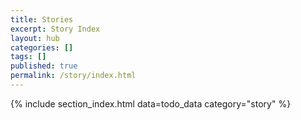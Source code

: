 ```yaml
---
title: Stories
excerpt: Story Index
layout: hub
categories: []
tags: []
published: true
permalink: /story/index.html
---
```


{% include section_index.html data=todo_data category="story" %}
